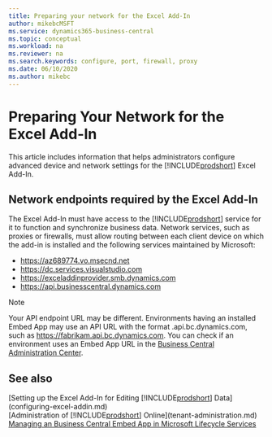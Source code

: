```yaml
---
title: Preparing your network for the Excel Add-In
author: mikebcMSFT
ms.service: dynamics365-business-central
ms.topic: conceptual
ms.workload: na
ms.reviewer: na
ms.search.keywords: configure, port, firewall, proxy
ms.date: 06/10/2020
ms.author: mikebc
---
```


# Preparing Your Network for the Excel Add-In

This article includes information that helps administrators configure advanced device and network settings for the [!INCLUDE[prodshort](../includes/prodshort.md)] Excel Add-In.

## Network endpoints required by the Excel Add-In

The Excel Add-In must have access to the [!INCLUDE[prodshort](../includes/prodshort.md)] service for it to function and synchronize business data. Network services, such as proxies or firewalls, must allow routing between each client device on which the add-in is installed and the following services maintained by Microsoft:

- https://az689774.vo.msecnd.net
- https://dc.services.visualstudio.com
- https://exceladdinprovider.smb.dynamics.com
- https://api.businesscentral.dynamics.com

> [!NOTE]
> Your API endpoint URL may be different. Environments having an installed Embed App may use an API URL with the format <ApplicationName>.api.bc.dynamics.com, such as https://fabrikam.api.bc.dynamics.com. You can check if an environment uses an Embed App URL in the [Business Central Administration Center](administration/tenant-admin-center.md).

## See also

[Setting up the Excel Add-In for Editing [!INCLUDE[prodshort](../developer/includes/prodshort.md)] Data](configuring-excel-addin.md)  
[Administration of [!INCLUDE[prodshort](../includes/prodshort.md)] Online](tenant-administration.md)  
[Managing an Business Central Embed App in Microsoft Lifecycle Services](deployment/embed-app-lifecycle-services.md#self-service-iw-sign-up---evaluation)  
